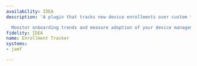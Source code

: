 ```yaml
---
availability: IDEA
description: 'A plugin that tracks new device enrollments over custom time periods.

  Monitor onboarding trends and measure adoption of your device management program.'
fidelity: IDEA
name: Enrollment Tracker
systems:
- jamf

---
```

